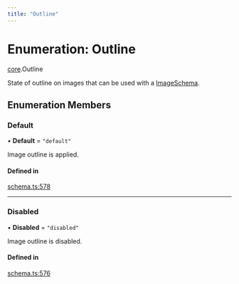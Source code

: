```yaml
---
title: "Outline"
---
```

# Enumeration: Outline

[core](../modules/core.md).Outline

State of outline on images that can be used with a [ImageSchema](../interfaces/core.ImageSchema.md).

## Enumeration Members

### Default

• **Default** = ``"default"``

Image outline is applied.

#### Defined in

[schema.ts:578](https://github.com/coda/packs-sdk/blob/main/schema.ts#L578)

___

### Disabled

• **Disabled** = ``"disabled"``

Image outline is disabled.

#### Defined in

[schema.ts:576](https://github.com/coda/packs-sdk/blob/main/schema.ts#L576)
